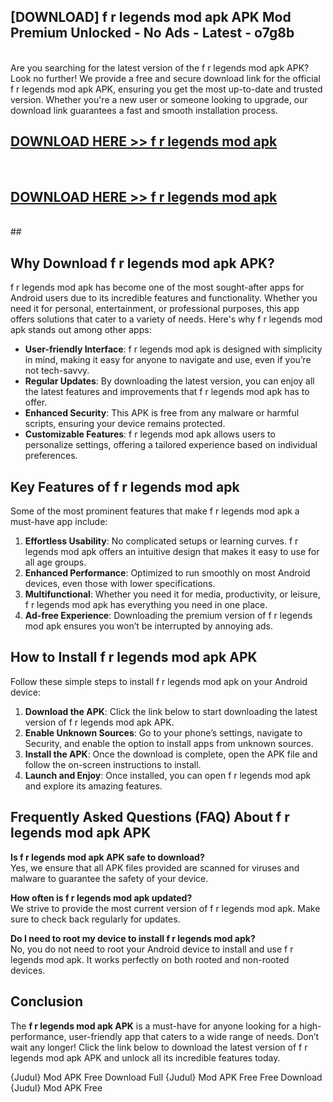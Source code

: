 ## [DOWNLOAD] f r legends mod apk APK Mod  Premium Unlocked - No Ads - Latest - o7g8b <br>
<br>
Are you searching for the latest version of the f r legends mod apk APK? Look no further! We provide a free and secure download link for the official f r legends mod apk APK, ensuring you get the most up-to-date and trusted version. Whether you're a new user or someone looking to upgrade, our download link guarantees a fast and smooth installation process.


## [DOWNLOAD HERE >> f r legends mod apk](http://leaked.freeplayer.one?title=f_r_legends_mod_apk&ref=06)
  <br>

## [DOWNLOAD HERE >> f r legends mod apk](http://leaked.freeplayer.one?title=f_r_legends_mod_apk&ref=06)
  <br>
  ##



## Why Download f r legends mod apk APK?

f r legends mod apk has become one of the most sought-after apps for Android users due to its incredible features and functionality. Whether you need it for personal, entertainment, or professional purposes, this app offers solutions that cater to a variety of needs. Here's why f r legends mod apk stands out among other apps:

- **User-friendly Interface**: f r legends mod apk is designed with simplicity in mind, making it easy for anyone to navigate and use, even if you’re not tech-savvy.
- **Regular Updates**: By downloading the latest version, you can enjoy all the latest features and improvements that f r legends mod apk has to offer.
- **Enhanced Security**: This APK is free from any malware or harmful scripts, ensuring your device remains protected.
- **Customizable Features**: f r legends mod apk allows users to personalize settings, offering a tailored experience based on individual preferences.

## Key Features of f r legends mod apk

Some of the most prominent features that make f r legends mod apk a must-have app include:

1. **Effortless Usability**: No complicated setups or learning curves. f r legends mod apk offers an intuitive design that makes it easy to use for all age groups.
2. **Enhanced Performance**: Optimized to run smoothly on most Android devices, even those with lower specifications.
3. **Multifunctional**: Whether you need it for media, productivity, or leisure, f r legends mod apk has everything you need in one place.
4. **Ad-free Experience**: Downloading the premium version of f r legends mod apk ensures you won’t be interrupted by annoying ads.

## How to Install f r legends mod apk APK

Follow these simple steps to install f r legends mod apk on your Android device:

1. **Download the APK**: Click the link below to start downloading the latest version of f r legends mod apk APK.
2. **Enable Unknown Sources**: Go to your phone’s settings, navigate to Security, and enable the option to install apps from unknown sources.
3. **Install the APK**: Once the download is complete, open the APK file and follow the on-screen instructions to install.
4. **Launch and Enjoy**: Once installed, you can open f r legends mod apk and explore its amazing features.

## Frequently Asked Questions (FAQ) About f r legends mod apk APK

**Is f r legends mod apk APK safe to download?**  
Yes, we ensure that all APK files provided are scanned for viruses and malware to guarantee the safety of your device.

**How often is f r legends mod apk updated?**  
We strive to provide the most current version of f r legends mod apk. Make sure to check back regularly for updates.

**Do I need to root my device to install f r legends mod apk?**  
No, you do not need to root your Android device to install and use f r legends mod apk. It works perfectly on both rooted and non-rooted devices.

## Conclusion

The **f r legends mod apk APK** is a must-have for anyone looking for a high-performance, user-friendly app that caters to a wide range of needs. Don’t wait any longer! Click the link below to download the latest version of f r legends mod apk APK and unlock all its incredible features today.

{Judul} Mod APK Free
Download Full {Judul} Mod APK Free
Free Download {Judul} Mod APK Free

